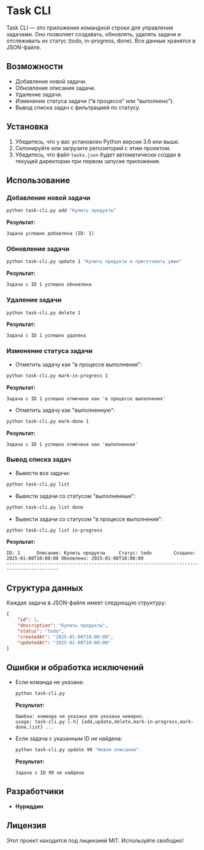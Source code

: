 # Task CLI

Task CLI — это приложение командной строки для управления задачами. Оно позволяет создавать, обновлять, удалять задачи и отслеживать их статус (todo, in-progress, done). Все данные хранятся в JSON-файле.

## Возможности

- Добавление новой задачи.
- Обновление описания задачи.
- Удаление задачи.
- Изменение статуса задачи (“в процессе” или “выполнено”).
- Вывод списка задач с фильтрацией по статусу.

## Установка

1. Убедитесь, что у вас установлен Python версии 3.6 или выше.
2. Склонируйте или загрузите репозиторий с этим проектом.
3. Убедитесь, что файл `tasks.json` будет автоматически создан в текущей директории при первом запуске приложения.

## Использование

### Добавление новой задачи
```bash
python task-cli.py add "Купить продукты"
```
**Результат:**
```
Задача успешно добавлена (ID: 1)
```

### Обновление задачи
```bash
python task-cli.py update 1 "Купить продукты и приготовить ужин"
```
**Результат:**
```
Задача с ID 1 успешно обновлена
```

### Удаление задачи
```bash
python task-cli.py delete 1
```
**Результат:**
```
Задача с ID 1 успешно удалена
```

### Изменение статуса задачи

- Отметить задачу как "в процессе выполнения":
```bash
python task-cli.py mark-in-progress 1
```
**Результат:**
```
Задача с ID 1 успешно отмечена как 'в процессе выполнения'
```

- Отметить задачу как "выполненную":
```bash
python task-cli.py mark-done 1
```
**Результат:**
```
Задача с ID 1 успешно отмечена как 'выполненная'
```

### Вывод списка задач

- Вывести все задачи:
```bash
python task-cli.py list
```

- Вывести задачи со статусом "выполненные":
```bash
python task-cli.py list done
```

- Вывести задачи со статусом "в процессе выполнения":
```bash
python task-cli.py list in-progress
```

**Результат:**
```
ID: 1      Описание: Купить продукты     Статус: todo        Создано: 2025-01-08T10:00:00 Обновлено: 2025-01-08T10:00:00
-----------------------------------------------------------------------------------------
```

## Структура данных

Каждая задача в JSON-файле имеет следующую структуру:
```json
{
    "id": 1,
    "description": "Купить продукты",
    "status": "todo",
    "createdAt": "2025-01-08T10:00:00",
    "updatedAt": "2025-01-08T10:00:00"
}
```

## Ошибки и обработка исключений
- Если команда не указана:
  ```bash
  python task-cli.py
  ```
  **Результат:**
  ```
  Ошибка: команда не указана или указана неверно.
  usage: task-cli.py [-h] {add,update,delete,mark-in-progress,mark-done,list} ...
  ```

- Если задача с указанным ID не найдена:
  ```bash
  python task-cli.py update 99 "Новое описание"
  ```
  **Результат:**
  ```
  Задача с ID 99 не найдена
  ```

## Разработчики

- **Нуриддин**

## Лицензия

Этот проект находится под лицензией MIT. Используйте свободно!

